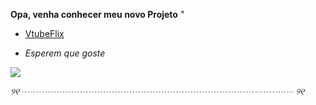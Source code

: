 
  **Opa, venha conhecer meu novo Projeto** "  
 
-  [VtubeFlix](file:///C:/Users/DeboraPereiraCustodi/Downloads/foxflix-20240904T102932Z-001/foxflix/index.html) 

- _Esperem que goste_

 ![](https://tenor.com/pt-BR/view/hello-kitty-gif-14986777969723276183)  

*୨୧ ┈┈┈┈┈┈┈┈┈┈┈┈┈┈┈┈┈┈┈┈┈┈┈┈┈┈┈┈┈┈┈ ୨୧*
